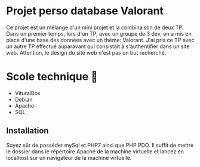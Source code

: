 # Projet perso database Valorant

Ce projet est un mélange d'un mini projet et la combinaison de deux TP. Dans un premier temps, lors d'un TP, avec un groupe de 3 dev, on a mis en place d'une base des données avec un thème: Valorant. J'ai pris ce TP avec un autre TP effectué auparavant qui consistait à s'authentifier dans un site web. Attention, le design du site web n'est pas un but recherché.


# Scole technique 🔧

 - VituralBox 
 - Debian
 - Apache
 - SQL

## Installation

Soyez sûr de posséder mySql et PHP7 ainsi que PHP PDO.
Il suffit de mettre le dossier dans le répertoire Apache de la machine virtuelle et lancez en localhost sur un navigateur de la machine virtuelle.

